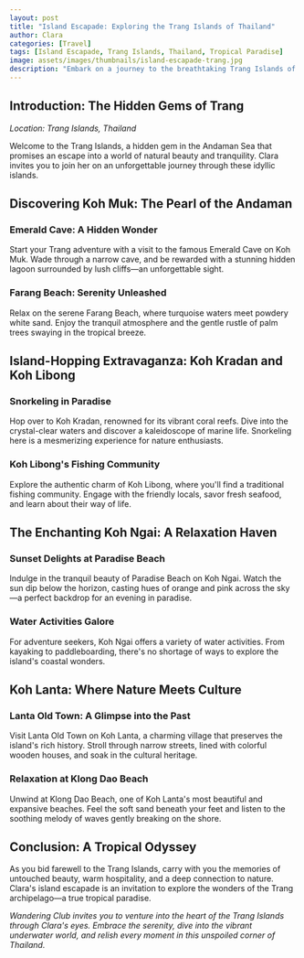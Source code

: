 ```yaml
---
layout: post
title: "Island Escapade: Exploring the Trang Islands of Thailand"
author: Clara
categories: [Travel]
tags: [Island Escapade, Trang Islands, Thailand, Tropical Paradise]
image: assets/images/thumbnails/island-escapade-trang.jpg
description: "Embark on a journey to the breathtaking Trang Islands of Thailand—a tropical paradise waiting to be explored. Join Clara as she takes you on an enchanting escapade through crystal-clear waters, vibrant coral reefs, and pristine sandy beaches."
---
```


## Introduction: The Hidden Gems of Trang

*Location: Trang Islands, Thailand*

Welcome to the Trang Islands, a hidden gem in the Andaman Sea that promises an escape into a world of natural beauty and tranquility. Clara invites you to join her on an unforgettable journey through these idyllic islands.

## Discovering Koh Muk: The Pearl of the Andaman

### Emerald Cave: A Hidden Wonder

Start your Trang adventure with a visit to the famous Emerald Cave on Koh Muk. Wade through a narrow cave, and be rewarded with a stunning hidden lagoon surrounded by lush cliffs—an unforgettable sight.

### Farang Beach: Serenity Unleashed

Relax on the serene Farang Beach, where turquoise waters meet powdery white sand. Enjoy the tranquil atmosphere and the gentle rustle of palm trees swaying in the tropical breeze.

## Island-Hopping Extravaganza: Koh Kradan and Koh Libong

### Snorkeling in Paradise

Hop over to Koh Kradan, renowned for its vibrant coral reefs. Dive into the crystal-clear waters and discover a kaleidoscope of marine life. Snorkeling here is a mesmerizing experience for nature enthusiasts.

### Koh Libong's Fishing Community

Explore the authentic charm of Koh Libong, where you'll find a traditional fishing community. Engage with the friendly locals, savor fresh seafood, and learn about their way of life.

## The Enchanting Koh Ngai: A Relaxation Haven

### Sunset Delights at Paradise Beach

Indulge in the tranquil beauty of Paradise Beach on Koh Ngai. Watch the sun dip below the horizon, casting hues of orange and pink across the sky—a perfect backdrop for an evening in paradise.

### Water Activities Galore

For adventure seekers, Koh Ngai offers a variety of water activities. From kayaking to paddleboarding, there's no shortage of ways to explore the island's coastal wonders.

## Koh Lanta: Where Nature Meets Culture

### Lanta Old Town: A Glimpse into the Past

Visit Lanta Old Town on Koh Lanta, a charming village that preserves the island's rich history. Stroll through narrow streets, lined with colorful wooden houses, and soak in the cultural heritage.

### Relaxation at Klong Dao Beach

Unwind at Klong Dao Beach, one of Koh Lanta's most beautiful and expansive beaches. Feel the soft sand beneath your feet and listen to the soothing melody of waves gently breaking on the shore.

## Conclusion: A Tropical Odyssey

As you bid farewell to the Trang Islands, carry with you the memories of untouched beauty, warm hospitality, and a deep connection to nature. Clara's island escapade is an invitation to explore the wonders of the Trang archipelago—a true tropical paradise.

*Wandering Club invites you to venture into the heart of the Trang Islands through Clara's eyes. Embrace the serenity, dive into the vibrant underwater world, and relish every moment in this unspoiled corner of Thailand.*
